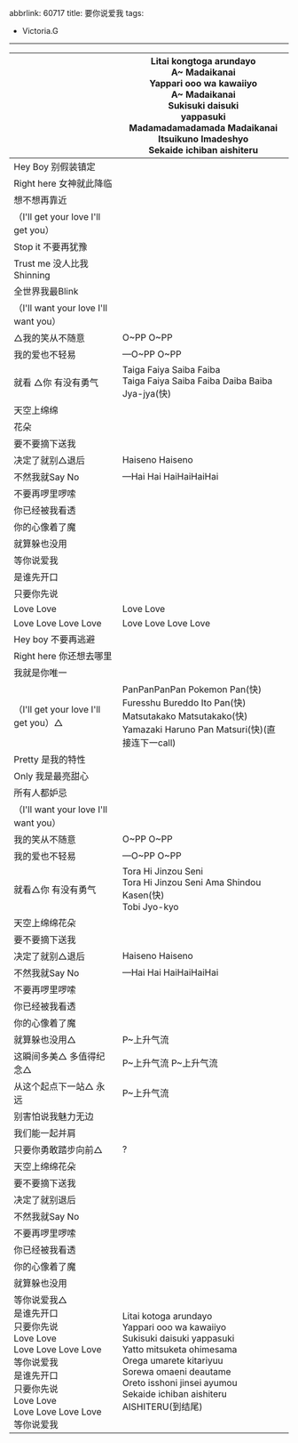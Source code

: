 abbrlink: 60717
title: 要你说爱我
tags:
  - Victoria.G
---
|      |Litai kongtoga arundayo<br>A~ Madaikanai<br>Yappari ooo wa kawaiiyo<br>A~ Madaikanai<br>Sukisuki daisuki<br>yappasuki<br>Madamadamadamada Madaikanai<br>Itsuikuno Imadeshyo<br>Sekaide ichiban aishiteru|
|--|--|
|Hey Boy 别假装镇定|      |
|Right here 女神就此降临|      |
|想不想再靠近|      |
|（I'll get your love I'll get you）|      |
|Stop it 不要再犹豫|      |
|Trust me 没人比我Shinning|      |
|全世界我最Blink|      |
|（I'll want your love I'll want you）|      |
|△我的笑从不随意|O~PP O~PP|
|我的爱也不轻易|—O~PP O~PP|
|就看 △你 有没有勇气|Taiga Faiya Saiba Faiba<br>Taiga Faiya Saiba Faiba Daiba Baiba Jya-jya(快)|
|天空上绵绵|      |
|花朵|      |
|要不要摘下送我|      |
|决定了就别△退后|Haiseno Haiseno |
|不然我就Say No|—Hai Hai HaiHaiHaiHai|
|不要再啰里啰嗦|      |
|你已经被我看透|      |
|你的心像着了魔|      |
|就算躲也没用|      |
|等你说爱我|      |
|是谁先开口|      |
|只要你先说|      |
|Love Love|Love Love|
|Love Love Love Love|Love Love Love Love|
|Hey boy 不要再逃避|      |
|Right here 你还想去哪里|      |
|我就是你唯一|      |
|（I'll get your love I'll get you）△|PanPanPanPan Pokemon Pan(快)<br>Furesshu Bureddo Ito Pan(快)<br>Matsutakako Matsutakako(快)<br>Yamazaki Haruno Pan Matsuri(快)(直接连下一call)|
|Pretty 是我的特性|      |
|Only 我是最亮甜心|      |
|所有人都妒忌|      |
|（I'll want your love I'll want you）|      |
|我的笑从不随意|O~PP O~PP|
|我的爱也不轻易|—O~PP O~PP|
|就看△你 有没有勇气|Tora Hi Jinzou Seni <br>Tora Hi Jinzou Seni Ama Shindou Kasen(快)<br>Tobi Jyo-kyo<br>|
|天空上绵绵花朵|      |
|要不要摘下送我|      |
|决定了就别△退后|Haiseno Haiseno |
|不然我就Say No|—Hai Hai HaiHaiHaiHai|
|不要再啰里啰嗦|      |
|你已经被我看透|      |
|你的心像着了魔|      |
|就算躲也没用△|P~上升气流|
|这瞬间多美△ 多值得纪念△|P~上升气流 P~上升气流|
|从这个起点下一站△ 永远|P~上升气流|
|别害怕说我魅力无边|      |
|我们能一起并肩|      |
|只要你勇敢踏步向前△|?|
|天空上绵绵花朵|      |
|要不要摘下送我|      |
|决定了就别退后|      |
|不然我就Say No|      |
|不要再啰里啰嗦|      |
|你已经被我看透|      |
|你的心像着了魔|      |
|就算躲也没用|      |
|等你说爱我△<br>是谁先开口<br>只要你先说<br>Love Love<br>Love Love Love Love<br>等你说爱我<br>是谁先开口<br>只要你先说<br>Love Love<br>Love Love Love Love<br>等你说爱我|Litai kotoga arundayo<br>Yappari ooo wa kawaiiyo<br>Sukisuki daisuki yappasuki<br>Yatto mitsuketa ohimesama<br>Orega umarete kitariyuu<br>Sorewa omaeni deautame<br>Oreto isshoni jinsei ayumou<br>Sekaide ichiban aishiteru<br>AISHITERU(到结尾)|